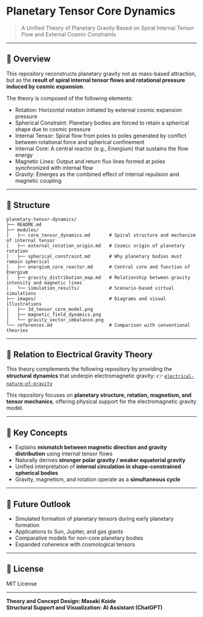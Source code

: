 # Planetary Tensor Core Dynamics

> A Unified Theory of Planetary Gravity Based on Spiral Internal Tensor Flow and External Cosmic Constraints

---

## 📘 Overview
This repository reconstructs planetary gravity not as mass-based attraction, but as the **result of spiral internal tensor flows and rotational pressure induced by cosmic expansion**.

The theory is composed of the following elements:

- Rotation: Horizontal rotation initiated by external cosmic expansion pressure
- Spherical Constraint: Planetary bodies are forced to retain a spherical shape due to cosmic pressure
- Internal Tensor: Spiral flow from poles to poles generated by conflict between rotational force and spherical confinement
- Internal Core: A central reactor (e.g., Energium) that sustains the flow energy
- Magnetic Lines: Output and return flux lines formed at poles synchronized with internal flow
- Gravity: Emerges as the combined effect of internal repulsion and magnetic coupling

---

## 📂 Structure
```
planetary-tensor-dynamics/
├── README.md
├── modules/
│   ├── core_tensor_dynamics.md       # Spiral structure and mechanism of internal tensor
│   ├── external_rotation_origin.md   # Cosmic origin of planetary rotation
│   ├── spherical_constraint.md       # Why planetary bodies must remain spherical
│   ├── energium_core_reactor.md      # Central core and function of Energium
│   ├── gravity_distribution_map.md   # Relationship between gravity intensity and magnetic lines
│   └── simulation_results/           # Scenario-based virtual simulations
├── images/                           # Diagrams and visual illustrations
│   ├── 3d_tensor_core_model.png
│   ├── magnetic_field_dynamics.png
│   └── gravity_vector_imbalance.png
└── references.md                     # Comparison with conventional theories
```

---

## 🔄 Relation to Electrical Gravity Theory
This theory complements the following repository by providing the **structural dynamics** that underpin electromagnetic gravity:
👉 [`electrical-nature-of-gravity`](https://github.com/Mk9207/electrical-nature-of-gravity)

This repository focuses on **planetary structure, rotation, magnetism, and tensor mechanics**, offering physical support for the electromagnetic gravity model.

---

## 🧠 Key Concepts
- Explains **mismatch between magnetic direction and gravity distribution** using internal tensor flows
- Naturally derives **stronger polar gravity / weaker equatorial gravity**
- Unified interpretation of **internal circulation in shape-constrained spherical bodies**
- Gravity, magnetism, and rotation operate as a **simultaneous cycle**

---

## 🔧 Future Outlook
- Simulated formation of planetary tensors during early planetary formation
- Applications to Sun, Jupiter, and gas giants
- Comparative models for non-core planetary bodies
- Expanded coherence with cosmological tensors

---

## 📄 License
MIT License

---

**Theory and Concept Design: Masaki Koide**  
**Structural Support and Visualization: AI Assistant (ChatGPT)**